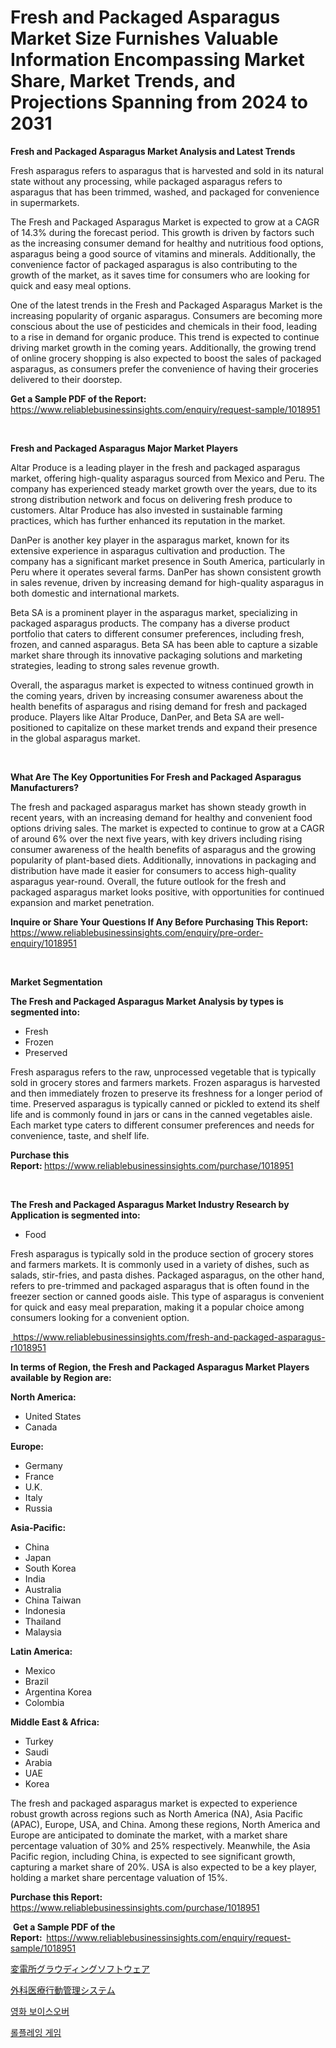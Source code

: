 <p><h1>Fresh and Packaged Asparagus Market Size Furnishes Valuable Information Encompassing Market Share, Market Trends, and Projections Spanning from 2024 to 2031</h1></p><p><strong>Fresh and Packaged Asparagus Market Analysis and Latest Trends</strong></p>
<p><p>Fresh asparagus refers to asparagus that is harvested and sold in its natural state without any processing, while packaged asparagus refers to asparagus that has been trimmed, washed, and packaged for convenience in supermarkets.</p><p>The Fresh and Packaged Asparagus Market is expected to grow at a CAGR of 14.3% during the forecast period. This growth is driven by factors such as the increasing consumer demand for healthy and nutritious food options, asparagus being a good source of vitamins and minerals. Additionally, the convenience factor of packaged asparagus is also contributing to the growth of the market, as it saves time for consumers who are looking for quick and easy meal options.</p><p>One of the latest trends in the Fresh and Packaged Asparagus Market is the increasing popularity of organic asparagus. Consumers are becoming more conscious about the use of pesticides and chemicals in their food, leading to a rise in demand for organic produce. This trend is expected to continue driving market growth in the coming years. Additionally, the growing trend of online grocery shopping is also expected to boost the sales of packaged asparagus, as consumers prefer the convenience of having their groceries delivered to their doorstep.</p></p>
<p><strong>Get a Sample PDF of the Report:&nbsp;</strong> <a href="https://www.reliablebusinessinsights.com/enquiry/request-sample/1018951">https://www.reliablebusinessinsights.com/enquiry/request-sample/1018951</a></p>
<p>&nbsp;</p>
<p><strong>Fresh and Packaged Asparagus Major Market Players</strong></p>
<p><p>Altar Produce is a leading player in the fresh and packaged asparagus market, offering high-quality asparagus sourced from Mexico and Peru. The company has experienced steady market growth over the years, due to its strong distribution network and focus on delivering fresh produce to customers. Altar Produce has also invested in sustainable farming practices, which has further enhanced its reputation in the market.</p><p>DanPer is another key player in the asparagus market, known for its extensive experience in asparagus cultivation and production. The company has a significant market presence in South America, particularly in Peru where it operates several farms. DanPer has shown consistent growth in sales revenue, driven by increasing demand for high-quality asparagus in both domestic and international markets.</p><p>Beta SA is a prominent player in the asparagus market, specializing in packaged asparagus products. The company has a diverse product portfolio that caters to different consumer preferences, including fresh, frozen, and canned asparagus. Beta SA has been able to capture a sizable market share through its innovative packaging solutions and marketing strategies, leading to strong sales revenue growth.</p><p>Overall, the asparagus market is expected to witness continued growth in the coming years, driven by increasing consumer awareness about the health benefits of asparagus and rising demand for fresh and packaged produce. Players like Altar Produce, DanPer, and Beta SA are well-positioned to capitalize on these market trends and expand their presence in the global asparagus market.</p></p>
<p>&nbsp;</p>
<p><strong>What Are The Key Opportunities For Fresh and Packaged Asparagus Manufacturers?</strong></p>
<p><p>The fresh and packaged asparagus market has shown steady growth in recent years, with an increasing demand for healthy and convenient food options driving sales. The market is expected to continue to grow at a CAGR of around 6% over the next five years, with key drivers including rising consumer awareness of the health benefits of asparagus and the growing popularity of plant-based diets. Additionally, innovations in packaging and distribution have made it easier for consumers to access high-quality asparagus year-round. Overall, the future outlook for the fresh and packaged asparagus market looks positive, with opportunities for continued expansion and market penetration.</p></p>
<p><strong>Inquire or Share Your Questions If Any Before Purchasing This Report:</strong> <a href="https://www.reliablebusinessinsights.com/enquiry/pre-order-enquiry/1018951">https://www.reliablebusinessinsights.com/enquiry/pre-order-enquiry/1018951</a></p>
<p>&nbsp;</p>
<p><strong>Market Segmentation</strong></p>
<p><strong>The Fresh and Packaged Asparagus Market Analysis by types is segmented into:</strong></p>
<p><ul><li>Fresh</li><li>Frozen</li><li>Preserved</li></ul></p>
<p><p>Fresh asparagus refers to the raw, unprocessed vegetable that is typically sold in grocery stores and farmers markets. Frozen asparagus is harvested and then immediately frozen to preserve its freshness for a longer period of time. Preserved asparagus is typically canned or pickled to extend its shelf life and is commonly found in jars or cans in the canned vegetables aisle. Each market type caters to different consumer preferences and needs for convenience, taste, and shelf life.</p></p>
<p><strong>Purchase this Report:&nbsp;</strong><a href="https://www.reliablebusinessinsights.com/purchase/1018951">https://www.reliablebusinessinsights.com/purchase/1018951</a></p>
<p>&nbsp;</p>
<p><strong>The Fresh and Packaged Asparagus Market Industry Research by Application is segmented into:</strong></p>
<p><ul><li>Food</li></ul></p>
<p><p>Fresh asparagus is typically sold in the produce section of grocery stores and farmers markets. It is commonly used in a variety of dishes, such as salads, stir-fries, and pasta dishes. Packaged asparagus, on the other hand, refers to pre-trimmed and packaged asparagus that is often found in the freezer section or canned goods aisle. This type of asparagus is convenient for quick and easy meal preparation, making it a popular choice among consumers looking for a convenient option.</p></p>
<p><a href="https://www.reliablebusinessinsights.com/fresh-and-packaged-asparagus-r1018951">&nbsp;https://www.reliablebusinessinsights.com/fresh-and-packaged-asparagus-r1018951</a></p>
<p><strong>In terms of Region, the Fresh and Packaged Asparagus Market Players available by Region are:</strong></p>
<p>
    <p> <strong> North America: </strong>
        <ul>
            <li>United States</li>
            <li>Canada</li>
        </ul>
        </p> 
    <p> <strong> Europe: </strong>
        <ul>
            <li>Germany</li>
            <li>France</li>
            <li>U.K.</li>
            <li>Italy</li>
            <li>Russia</li>
        </ul>
        </p> 
    <p> <strong> Asia-Pacific: </strong>
        <ul>
            <li>China</li>
            <li>Japan</li>
            <li>South Korea</li>
            <li>India</li>
            <li>Australia</li>
            <li>China Taiwan</li>
            <li>Indonesia</li>
            <li>Thailand</li>
            <li>Malaysia</li>
        </ul>
        </p> 
    <p> <strong> Latin America: </strong>
        <ul>
            <li>Mexico</li>
            <li>Brazil</li>
            <li>Argentina Korea</li>
            <li>Colombia</li>
        </ul>
        </p> 
    <p> <strong> Middle East & Africa: </strong>
        <ul>
            <li>Turkey</li>
            <li>Saudi</li>
            <li>Arabia</li>
            <li>UAE</li>
            <li>Korea</li>
        </ul>
    </p>
    </p>
<p><p>The fresh and packaged asparagus market is expected to experience robust growth across regions such as North America (NA), Asia Pacific (APAC), Europe, USA, and China. Among these regions, North America and Europe are anticipated to dominate the market, with a market share percentage valuation of 30% and 25% respectively. Meanwhile, the Asia Pacific region, including China, is expected to see significant growth, capturing a market share of 20%. USA is also expected to be a key player, holding a market share percentage valuation of 15%.</p></p>
<p><strong>Purchase this Report: </strong><a href="https://www.reliablebusinessinsights.com/purchase/1018951">https://www.reliablebusinessinsights.com/purchase/1018951</a></p>
<p>&nbsp;<strong>Get a Sample PDF of the Report:&nbsp;&nbsp;</strong><a href="https://www.reliablebusinessinsights.com/enquiry/request-sample/1018951">https://www.reliablebusinessinsights.com/enquiry/request-sample/1018951</a></p>
<p><strong></strong></p>
<p><p><a href="https://medium.com/@dixiegrimes2023/%E3%82%B5%E3%83%96%E3%82%B9%E3%83%86%E3%83%BC%E3%82%B7%E3%83%A7%E3%83%B3%E3%82%B0%E3%83%A9%E3%82%A6%E3%83%B3%E3%83%87%E3%82%A3%E3%83%B3%E3%82%B0%E3%82%BD%E3%83%95%E3%83%88%E3%82%A6%E3%82%A7%E3%82%A2%E3%81%AE%E5%B8%82%E5%A0%B4%E8%A6%8F%E6%A8%A1%E3%81%AF-%E3%82%B0%E3%83%AD%E3%83%BC%E3%83%90%E3%83%AB%E7%94%A3%E6%A5%AD%E3%81%AB%E3%81%8A%E3%81%91%E3%82%8B%E6%9C%80%E9%81%A9%E3%81%AA%E3%83%9E%E3%83%BC%E3%82%B1%E3%83%86%E3%82%A3%E3%83%B3%E3%82%B0%E3%83%81%E3%83%A3%E3%83%8D%E3%83%AB%E3%82%92%E6%98%8E%E3%82%89%E3%81%8B%E3%81%AB%E3%81%99%E3%82%8B-9b033a4236f0">変電所グラウディングソフトウェア</a></p><p><a href="https://medium.com/@russellrodriguez2727/%E6%89%8B%E8%A1%93%E5%8C%BB%E7%99%82%E8%A1%8C%E5%8B%95%E7%AE%A1%E7%90%86%E3%82%B7%E3%82%B9%E3%83%86%E3%83%A0%E5%B8%82%E5%A0%B4%E8%A6%8F%E6%A8%A1-%E5%B8%82%E5%A0%B4%E5%B1%95%E6%9C%9B%E3%81%A8%E5%B8%82%E5%A0%B4%E4%BA%88%E6%B8%AC-2024%E5%B9%B4%E3%81%8B%E3%82%892031%E5%B9%B4%E3%81%BE%E3%81%A7-9255cc08a1b1">外科医療行動管理システム</a></p><p><a href="https://medium.com/@kylevasquez266/%EC%98%81%ED%99%94-%EB%B3%B4%EC%9D%B4%EC%8A%A4-%EC%98%A4%EB%B2%84-%EC%8B%9C%EC%9E%A5-%EA%B7%9C%EB%AA%A8%EB%8A%94-%EA%B8%80%EB%A1%9C%EB%B2%8C-%EC%82%B0%EC%97%85%EC%97%90%EC%84%9C-%EC%B5%9C%EA%B3%A0%EC%9D%98-%EB%A7%88%EC%BC%80%ED%8C%85-%EC%B1%84%EB%84%90%EC%9D%84-%EB%B3%B4%EC%97%AC%EC%A4%8D%EB%8B%88%EB%8B%A4-ea9427c942cf">영화 보이스오버</a></p><p><a href="https://medium.com/@darrickdibbert2022/2024%EB%85%84%EB%B6%80%ED%84%B0-2031%EB%85%84%EA%B9%8C%EC%A7%80-%EC%98%88%EC%B8%A1%EB%90%9C-%EB%A1%A4%ED%94%8C%EB%A0%88%EC%9E%89-%EA%B2%8C%EC%9E%84-%EC%8B%9C%EC%9E%A5-%EB%8F%99%ED%96%A5-%EB%B0%8F-%EC%8B%9C%EC%9E%A5-%EB%B6%84%EC%84%9D-e0ee18616f10">롤플레잉 게임</a></p></p>